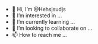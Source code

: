 - 👋 Hi, I’m @Hehsjsudjs
- 👀 I’m interested in ...
- 🌱 I’m currently learning ...
- 💞️ I’m looking to collaborate on ...
- 📫 How to reach me ...

<!---
Hehsjsudjs/Hehsjsudjs is a ✨ special ✨ repository because its `README.md` (this file) appears on your GitHub profile.
You can click the Preview link to take a look at your changes.
--->
